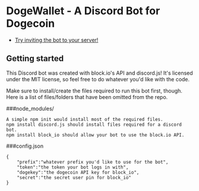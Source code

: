 # DogeWallet - A Discord Bot for Dogecoin 
* [Try inviting the bot to your server!](https://discordapp.com/api/oauth2/authorize?client_id=466402935186784266&permissions=0&scope=bot)

## Getting started

This Discord bot was created with block.io's API and discord.js! It's licensed under the MIT license, so feel free to do whatever you'd like with the code.

Make sure to install/create the files required to run this bot first, though. Here is a list of files/folders that have been omitted from the repo.

###node_modules/
```
A simple npm init would install most of the required files.
npm install discord.js should install files required for a discord bot.
npm install block_io should allow your bot to use the block.io API.
``` 

###config.json
```
{
	"prefix":"whatever prefix you'd like to use for the bot",
	"token":"the token your bot logs in with",
	"dogekey":"the dogecoin API key for block_io",
	"secret":"the secret user pin for block_io"
}
``` 